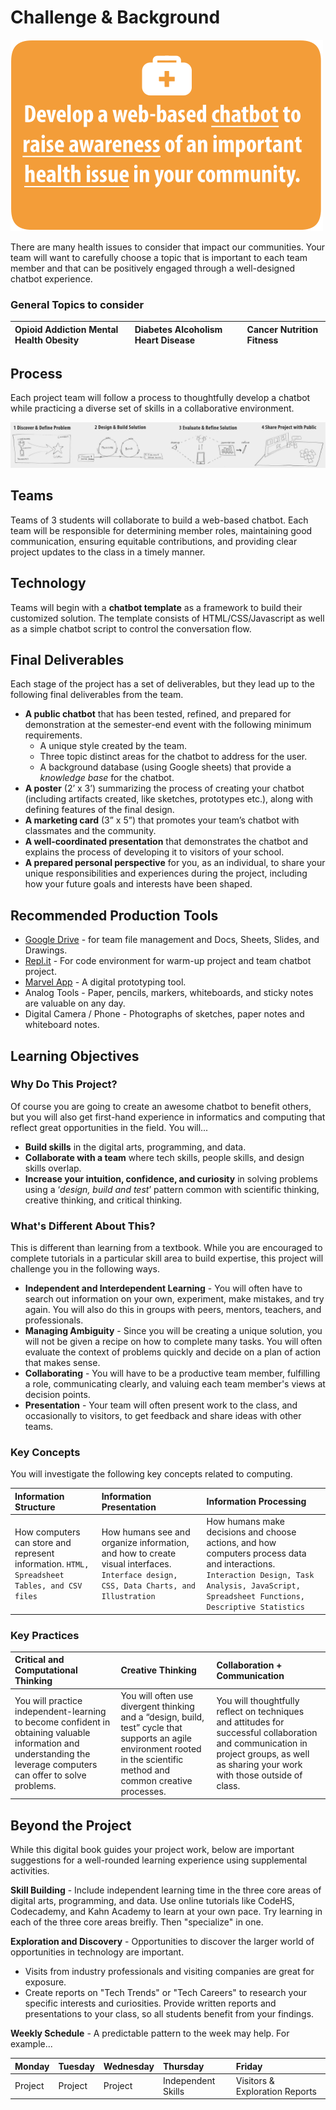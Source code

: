 # Challenge & Background

![](../.gitbook/assets/chatbot-health-challenge-reduced.fw.png)

There are many health issues to consider that impact our communities. Your team will want to carefully choose a topic that is important to each team member and that can be positively engaged through a well-designed chatbot experience.

### General Topics to consider

| Opioid Addiction  Mental Health  Obesity | Diabetes  Alcoholism  Heart Disease | Cancer  Nutrition  Fitness |
| :--- | :--- | :--- |


## Process

Each project team will follow a process to thoughtfully develop a chatbot while practicing a diverse set of skills in a collaborative environment.

![](../.gitbook/assets/trivia-phases-drawing-alpha.png)

## Teams

Teams of 3 students will collaborate to build a web-based chatbot. Each team will be responsible for determining member roles, maintaining good communication, ensuring equitable contributions, and providing clear project updates to the class in a timely manner.

## Technology

Teams will begin with a **chatbot template** as a framework to build their customized solution. The template consists of HTML/CSS/Javascript as well as a simple chatbot script to control the conversation flow.

## Final Deliverables

Each stage of the project has a set of deliverables, but they lead up to the following final deliverables from the team.

* **A public chatbot** that has been tested, refined, and prepared for demonstration at the semester-end event with the following minimum requirements.
  * A unique style created by the team.
  * Three topic distinct areas for the chatbot to address for the user.
  * A background database \(using Google sheets\) that provide a _knowledge_ _base_ for the chatbot.
* **A poster** \(2’ x 3’\) summarizing the process of creating your chatbot \(including artifacts created, like sketches, prototypes etc.\), along with defining features of the final design.
* **A marketing card** \(3” x 5”\) that promotes your team’s chatbot with classmates and the community.
* **A well-coordinated presentation** that demonstrates the chatbot and explains the process of developing it to visitors of your school.
* **A prepared personal perspective** for you, as an individual, to share your unique responsibilities and experiences during the project, including how your future goals and interests have been shaped.

## Recommended Production Tools

* [Google Drive](https://drive.google.com) - for team file management and Docs, Sheets, Slides, and Drawings.
* [Repl.it](https://repl.it/) - For code environment for warm-up project and team chatbot project.
* [Marvel App](https://marvelapp.com) - A digital prototyping tool.
* Analog Tools - Paper, pencils, markers, whiteboards, and sticky notes are valuable on any day.
* Digital Camera / Phone - Photographs of sketches, paper notes and whiteboard notes.

## Learning Objectives

### Why Do This Project?

Of course you are going to create an awesome chatbot to benefit others, but you will also get first-hand experience in informatics and computing that reflect great opportunities in the field. You will...

* **Build skills** in the digital arts, programming, and data.
* **Collaborate with a team** where tech skills, people skills, and design skills overlap.
* **Increase your intuition, confidence, and curiosity** in solving problems using a ‘_design, build and test_’ pattern common with scientific thinking, creative thinking, and critical thinking.

### What's Different About This?

This is different than learning from a textbook. While you are encouraged to complete tutorials in a particular skill area to build expertise, this project will challenge you in the following ways.

* **Independent and Interdependent Learning** - You will often have to search out information on your own, experiment, make mistakes, and try again. You will also do this in groups with peers, mentors, teachers, and professionals.
* **Managing Ambiguity** - Since you will be creating a unique solution, you will not be given a recipe on how to complete many tasks. You will often evaluate the context of problems quickly and decide on a plan of action that makes sense.
* **Collaborating** - You will have to be a productive team member, fulfilling a role, communicating clearly, and valuing each team member's views at decision points.
* **Presentation** - Your team will often present work to the class, and occasionally to visitors, to get feedback and share ideas with other teams.

### Key Concepts

You will investigate the following key concepts related to computing.

| Information Structure | Information Presentation | Information Processing |
| :--- | :--- | :--- |
| How computers can store and represent information. `HTML, Spreadsheet Tables, and CSV files` | How humans see and organize information, and how to create visual interfaces. `Interface design, CSS, Data Charts, and Illustration` | How humans make decisions and choose actions, and how computers process data and interactions. `Interaction Design, Task Analysis, JavaScript, Spreadsheet Functions, Descriptive Statistics` |

### Key Practices

| Critical and Computational Thinking | Creative Thinking | Collaboration + Communication |
| :--- | :--- | :--- |
| You will practice independent-learning to become confident in obtaining valuable information and understanding the leverage computers can offer to solve problems. | You will often use divergent thinking and a “design, build, test” cycle that supports an agile environment rooted in the scientific method and common creative processes. | You will thoughtfully reflect on techniques and attitudes for successful collaboration and communication in project groups, as well as sharing your work with those outside of class. |

## Beyond the Project

While this digital book guides your project work, below are important suggestions for a well-rounded learning experience using supplemental activities.

**Skill Building** - Include independent learning time in the three core areas of digital arts, programming, and data. Use online tutorials like CodeHS, Codecademy, and Kahn Academy to learn at your own pace. Try learning in each of the three core areas breifly. Then "specialize" in one.

**Exploration and Discovery** - Opportunities to discover the larger world of opportunities in technology are important.

* Visits from industry professionals and visiting companies are great for exposure.
* Create reports on "Tech Trends" or "Tech Careers" to research your specific interests and curiosities. Provide written reports and presentations to your class, so all students benefit from your findings.

**Weekly Schedule** - A predictable pattern to the week may help. For example...

| Monday | Tuesday | Wednesday | Thursday | Friday |
| :--- | :--- | :--- | :--- | :--- |
| Project | Project | Project | Independent Skills | Visitors & Exploration Reports |

